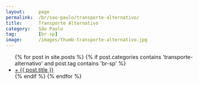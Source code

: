 ```yaml
---
layout:     page
permalink:  /br/sao-paulo/transporte-alternativo/
title:      Transporte Alternativo
category:   São Paulo
tag:        [br-sp]
image:      /images/thumb-transporte-alternativo.jpg
---
```


<div class="home">
  <ul class="post-list">
  {% for post in site.posts %}
    {% if post.categories contains 'transporte-alternativo' and post.tag contains 'br-sp' %}
      <li><a class="post-link" href="{{ post.url | prepend: site.baseurl }}">+ {{ post.title }}</a></li>
    {% endif %}
  {% endfor %}
  </ul>
</div>